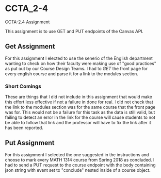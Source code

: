 # CCTA_2-4

CCTA-2.4 Assignment

This assignment is to use GET and PUT endpoints of the Canvas API.

## Get Assignment

For this assignment I elected to use the senerio of the English department wanting to check on how their faculty
were making use of "good practices" as put out by our Course Design Teams.
I had to *GET* the front page for every english course and parse it for a link to the modules section.

### Short Comings

These are things that I did not include in this assignment that would make this effort less effective if not a failure in done for real.
I did not check that the link to the modules section was for the same course that the front page was for.
This would not be a failure for this task as the data is still valid, but failing to detect an error in the link for the course will cause students to not be able to follow that link and the professor will have to fix the link after it has been reported.

## Put Assignment

For this assignment I selected the one suggested in the instructions and choose to mark every MATH 1314 course from Spring 2018 as concluded.
I had to send a PUT request to the course endpoint with the body containing json string with event set to "conclude" nested inside of a course object.

